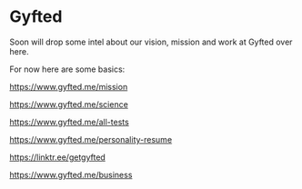 # Gyfted

Soon will drop some intel about our vision, mission and work at Gyfted over here. 

For now here are some basics: 

https://www.gyfted.me/mission 

https://www.gyfted.me/science 

https://www.gyfted.me/all-tests 

https://www.gyfted.me/personality-resume 

https://linktr.ee/getgyfted 

https://www.gyfted.me/business 

